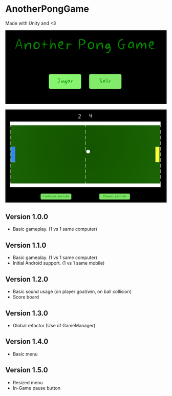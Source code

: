 # AnotherPongGame
Made with Unity and &lt;3

![Menu](https://github.com/iasdev/AnotherPongGame/blob/main/Showcase/menu.PNG?raw=true)

![Game board](https://github.com/iasdev/AnotherPongGame/blob/main/Showcase/board.PNG?raw=true)

## Version 1.0.0
- Basic gameplay. (1 vs 1 same computer)

## Version 1.1.0
- Basic gameplay. (1 vs 1 same computer)
- Initial Android support. (1 vs 1 same mobile)

## Version 1.2.0
- Basic sound usage (on player goal/win, on ball collision)
- Score board

## Version 1.3.0
- Global refactor (Use of GameManager)

## Version 1.4.0
- Basic menu

## Version 1.5.0
- Resized menu
- In-Game pause button
